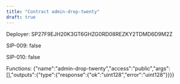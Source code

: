 ```yaml
---
title: "Contract admin-drop-twenty"
draft: true
---
```

Deployer: SP27F9EJH20K3GT6GHZG0RD08REZKY2TDMD6D9M2Z

SIP-009: false

SIP-010: false

Functions:
{"name":"admin-drop-twenty","access":"public","args":[],"outputs":{"type":{"response":{"ok":"uint128","error":"uint128"}}}}
